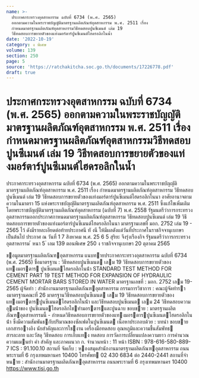 ```yaml
---
name: >-
  ประกาศกระทรวงอุตสาหกรรม ฉบับที่ 6734 (พ.ศ. 2565)
  ออกตามความในพระราชบัญญัติมาตรฐานผลิตภัณฑ์อุตสาหกรรม พ.ศ. 2511 เรื่อง
  กำหนดมาตรฐานผลิตภัณฑ์อุตสาหกรรมวิธีทดสอบปูนซีเมนต์ เล่ม 19
  วิธีทดสอบการขยายตัวของแท่งมอร์ตาร์ปูนซีเมนต์ไฮดรอลิกในน้ำ
date: '2022-10-19'
category: ง พิเศษ
volume: 139
section: 250
page: 5
source: 'https://ratchakitcha.soc.go.th/documents/17226778.pdf'
draft: true
---
```


# ประกาศกระทรวงอุตสาหกรรม ฉบับที่ 6734 (พ.ศ. 2565) ออกตามความในพระราชบัญญัติมาตรฐานผลิตภัณฑ์อุตสาหกรรม พ.ศ. 2511 เรื่อง กำหนดมาตรฐานผลิตภัณฑ์อุตสาหกรรมวิธีทดสอบปูนซีเมนต์ เล่ม 19 วิธีทดสอบการขยายตัวของแท่งมอร์ตาร์ปูนซีเมนต์ไฮดรอลิกในน้ำ

ประกาศกระทรวงอุตสาหกรรม ฉบับที่ 6734 (พ.ศ. 2565) ออกตามความในพระราชบัญญัติมาตรฐานผลิตภัณฑ์อุตสาหกรรม พ.ศ. 2511 เรื่อง กำหนดมาตรฐานผลิตภัณฑ์อุตสาหกรรม วิธีทดสอบปูนซีเมนต์ เล่ม 19 วิธีทดสอบการขยายตัวของแท่งมอร์ตาร์ปูนซีเมนต์ไฮดรอลิกในนา อาศัยอานาจตามความในมาตรา 15 แห่งพระราชบัญญัติมาตรฐานผลิตภัณฑ์อุตสาหกรรม พ.ศ. 2511 ซึ่งแก้ไขเพิ่มเติมโดยพระราชบัญญัติมาตรฐานผลิตภัณฑ์อุตสาหกรรม (ฉบับที่ 7) พ.ศ. 2558 รัฐมนตรีว่าการกระทรวงอุตสาหกรรมออกประกาศกาหนดมาตรฐานผลิตภัณฑ์อุตสาหกรรม วิธีทดสอบปูนซีเมนต์ เล่ม 19 วิธีทดสอบการขยายตัวของแท่งมอร์ตาร์ปูนซีเมนต์ไฮดรอลิกในนา มาตรฐานเลขที่ มอก. 2752 เล่ม 19 - 2565 ไว้ ดังมีรายละเอียดต่อท้ายประกาศนี ทั งนี ให้มีผลตังแต่วันที่ประกาศในราชกิจจานุเบกษาเป็นต้นไป ประกาศ ณ วันที่ 1 7 สิงหาคม พ.ศ. 25 6 5 สุริยะ จึงรุ่งเรืองกิจ รัฐมนตรีว่าการกระทรวงอุตสาหกรรม ้ หนา 5 ่ เลม 139 ตอนพิเศษ 250 ง ราชกิจจานุเบกษา 20 ตุลาคม 2565

ขอมูลมาตรฐานผลิตภัณฑอุตสาหกรรม แนบทายประกาศกระทรวงอุตสาหกรรม ฉบับที่ 6734 (พ.ศ. 2565) ชื่อมาตรฐาน : วิธีทดสอบปูนซีเมนต เลม 19 วิธีทดสอบการขยายตัวของแทงมอรตาร ปูนซีเมนตไฮดรอลิกในน้ํา STANDARD TEST METHOD FOR CEMENT PART 19 TEST METHOD FOR EXPANSION OF HYDRAULIC CEMENT MORTAR BARS STORED IN WATER มาตรฐานเลขที่ : มอก. 2752 เลม 19-2565 ผู้จัดทํา : สํานักงานมาตรฐานผลิตภัณฑอุตสาหกรรม กรรมการวิชาการ : คณะผู้จัดทํารางมาตรฐานคณะที่ 26 มาตรฐานวิธีทดสอบปูนซีเมนต เลม 19 วิธีทดสอบการขยายตัวของแทงมอรตารปูนซีเมนตไฮดรอลิกในน้ํา และวิธีทดสอบปูนซีเมนต เลม 24 วิธีทดสอบความอุมน้ําของ ปูนซีเมนตไฮดรอลิกใชทํามอรตารและปูนฉาบ ขอบขาย : มาตรฐานผลิตภัณฑอุตสาหกรรมนี้ - กําหนดวิธีทดสอบการขยายตัวของแทงมอรตารปูนซีเมนตไฮดรอลิกในน้ํา ซึ่งมีความสัมพันธกับปริมาณของซัลเฟตในปูนซีเมนต เนื้อหาประกอบด้วย : บทนํา ขอบขาย เอกสารอางอิง นัยสําคัญและการใชงาน เครื่องมือทดสอบ อุณหภูมิและความชื้นสัมพัทธ สารละลาย และวัสดุ วิธีทดสอบ การเก็บแทง ทดสอบ การวัดการเปลี่ยนแปลงความยาว การคํานวณ ความแมนยํา คํา สําคัญ และภาคผนวก ก. จํานวนหน้า : 11 หน้า ISBN : 978-616-580-889-7 ICS : 91.100.10 สถานที่ จัดเก็บ : หองสมุดสํานักงานมาตรฐานผลิตภัณฑอุตสาหกรรม ถนนพระรามที่ 6 กรุงเทพมหานคร 10400 โทรศัพท 02 430 6834 ต่อ 2440-2441 สถานที่จําหนาย : สํานักงานมาตรฐานผลิตภัณฑอุตสาหกรรม ถนนพระรามที่ 6 กรุงเทพมหานคร 10400 https://www.tisi.go.th
